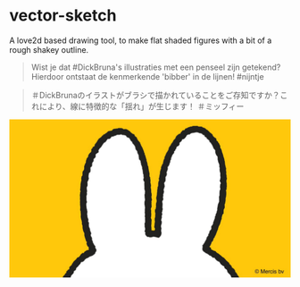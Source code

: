 # vector-sketch
A love2d based drawing tool, to make flat shaded figures with a bit of a rough shakey outline.

> Wist je dat #DickBruna's illustraties met een penseel zijn getekend? Hierdoor ontstaat de kenmerkende 'bibber' in de lijnen! #nijntje

> ＃DickBrunaのイラストがブラシで描かれていることをご存知ですか？これにより、線に特徴的な「揺れ」が生じます！ ＃ミッフィー


![bibber](bibber.jpg)

